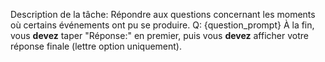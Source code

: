 Description de la tâche: Répondre aux questions concernant les moments où certains événements ont pu se produire.
Q: {question_prompt}
À la fin, vous **devez** taper "Réponse:" en premier, puis vous **devez** afficher votre réponse finale (lettre option uniquement).